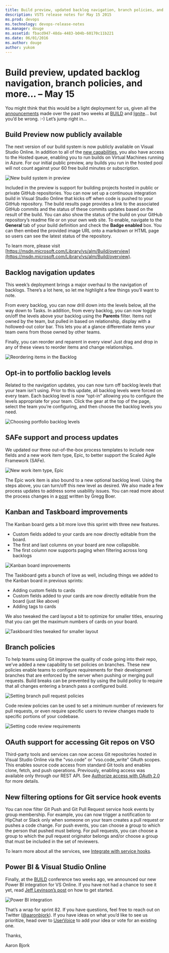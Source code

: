 ```yaml
---
title: Build preview, updated backlog navigation, branch policies, and more... – May 15
description: VSTS release notes for May 15 2015
ms.prod: devops
ms.technology: devops-release-notes
ms.manager: douge
ms.assetid: fbacd947-48da-4483-b04b-60170c11b221
ms.date: 06/01/2016
ms.author: douge
author: yukom
---
```


# Build preview, updated backlog navigation, branch policies, and more... – May 15

You might think that this would be a light deployment for us, given all the [announcements](http://blogs.msdn.com/b/bharry/archive/2015/04/29/visual-studio-and-team-foundation-server-at-build-2015.aspx) made over the past two weeks at [BUILD](http://buildwindows.com/) and [Ignite](http://ignite.microsoft.com/)… but you’d be wrong. :-) Let’s jump right in…

## Build Preview now publicly available

The next version of our build system is now publicly available on Visual Studio Online. In addition to all of the [new capabilities](http://blogs.msdn.com/b/visualstudioalm/archive/2015/02/12/build-futures.aspx), you also have access to the Hosted queue, enabling you to run builds on Virtual Machines running in Azure. For our initial public preview, any builds you run in the hosted pool will not count against your 60 free build minutes or subscription.

![New build system in preview](_img/5_15_01.png)

Included in the preview is support for building projects hosted in public or private GitHub repositories. You can now set up a continuous integration build in Visual Studio Online that kicks off when code is pushed to your GitHub repository. The build results page provides a link to the associated GitHub commits and the status of these commits updates based on the result of the build. You can also show the status of the build on your GitHub repository’s readme file or on your own web site. To enable, navigate to the **General** tab of your build definition and check the **Badge enabled** box. You can then embed the provided image URL onto a markdown or HTML page so users can see the latest status of the repository.

To learn more, please visit [https://msdn.microsoft.com/Library/vs/alm/Build/overview](https://msdn.microsoft.com/Library/vs/alm/Build/overview).

## Backlog navigation updates

This week’s deployment brings a major overhaul to the navigation of backlogs. There’s a lot here, so let me highlight a few things you’ll want to note.

From every backlog, you can now drill down into the levels below, all the way down to Tasks. In addition, from every backlog, you can now toggle on/off the levels above your backlog using the **Parents** filter. Items not owned by the team, but pulled in based on relationship, display with a hollowed-out color bar. This lets you at a glance differentiate items your team owns from those owned by other teams.

Finally, you can reorder and reparent in every view! Just drag and drop in any of these views to reorder items and change relationships.

![Reordering items in the Backlog](_img/5_15_02.png)

## Opt-in to portfolio backlog levels

Related to the navigation updates, you can now turn off backlog levels that your team isn’t using. Prior to this update, all backlog levels were forced on every team. Each backlog level is now “opt-in” allowing you to configure the levels appropriate for your team. Click the gear at the top of the page, select the team you’re configuring, and then choose the backlog levels you need.

![Choosing portfolio backlog levels](_img/5_15_03.png)

## SAFe support and process updates

We updated our three out-of-the-box process templates to include new fields and a new work item type, Epic, to better support the Scaled Agile Framework (SAFe).

![New work item type, Epic](_img/5_15_04.png)

The Epic work item is also bound to a new optional backlog level. Using the steps above, you can turn/off this new level as desired. We also made a few process updates to address some usability issues. You can read more about the process changes in a [post](http://blogs.msdn.com/b/visualstudioalm/archive/2015/05/14/scaled-agile-framework-visual-studio-online-process-template-updates.aspx) written by Gregg Boer.

## Kanban and Taskboard improvements

The Kanban board gets a bit more love this sprint with three new features.

- Custom fields added to your cards are now directly editable from the board.
- The first and last columns on your board are now collapsible.
- The first column now supports paging when filtering across long backlogs

![Kanban board improvements](_img/5_15_05.png)

The Taskboard gets a bunch of love as well, including things we added to the Kanban board in previous sprints:

- Adding custom fields to cards
- Custom fields added to your cards are now directly editable from the board (just like above)
- Adding tags to cards

We also tweaked the card layout a bit to optimize for smaller titles, ensuring that you can get the maximum numbers of cards on your board.

![Taskboard tiles tweaked for smaller layout](_img/5_15_06.png)

## Branch policies

To help teams using Git improve the quality of code going into their repo, we’ve added a new capability to set policies on branches. These new policies enable teams to configure requirements for their development branches that are enforced by the server when pushing or merging pull requests. Build breaks can be prevented by using the build policy to require that all changes entering a branch pass a configured build.

![Setting branch pull request policies](_img/5_15_07.png)

Code review policies can be used to set a minimum number of reviewers for pull requests, or even require specific users to review changes made to specific portions of your codebase.

![Setting code review requirements](_img/5_15_08.png)

## OAuth support for accessing Git repos on VSO

Third-party tools and services can now access Git repositories hosted in Visual Studio Online via the "vso.code" or "vso.code_write" OAuth scopes. This enables source code access from standard Git tools and enables clone, fetch, and push operations. Previously, enabling access was available only through our REST API. See [Authorize access with OAuth 2.0](/azure/devops/integrate/) for more details.

## New filtering options for Git service hook events

You can now filter Git Push and Git Pull Request service hook events by group membership. For example, you can now trigger a notification to HipChat or Slack only when someone on your team creates a pull request or pushes a code change. For push events, you can choose a group to which the person that pushed must belong. For pull requests, you can choose a group to which the pull request originator belongs and/or choose a group that must be included in the set of reviewers.

To learn more about all the services, see [Integrate with service hooks](https://visualstudio.microsoft.com/get-started/integrate/integrating-with-service-hooks-vs).

## Power BI & Visual Studio Online

Finally, at the [BUILD](http://buildwindows.com/) conference two weeks ago, we announced our new Power BI integration for VS Online. If you have not had a chance to see it yet, read [Jeff Levinson’s post](http://blogs.msdn.com/b/visualstudioalm/archive/2015/05/04/gain-understanding-and-insights-into-projects-in-visual-studio-online-with-power-bi.aspx) on how to get started.

![Power BI integration](_img/5_15_09.png)

That’s a wrap for sprint 82. If you have questions, feel free to reach out on Twitter ([@aaronbjork](https://twitter.com/aaronbjork)). If you have ideas on what you’d like to see us prioritize, head over to [UserVoice](http://visualstudio.uservoice.com/forums/330519-vso) to add your idea or vote for an existing one.

Thanks,

Aaron Bjork